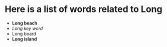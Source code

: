 # Here is a list of words related to Long
- **Long beach**
- _Long key word_
- Long board
- __Long island__
